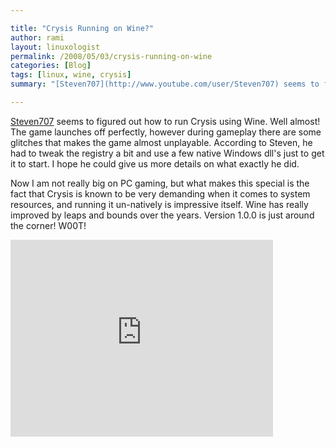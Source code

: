 ```yaml
---

title: "Crysis Running on Wine?"
author: rami
layout: linuxologist
permalink: /2008/05/03/crysis-running-on-wine
categories: [Blog]
tags: [linux, wine, crysis]
summary: "[Steven707](http://www.youtube.com/user/Steven707) seems to figured out how to run Crysis using Wine. Well almost! The game launches off perfectly, however during gameplay there are some glitches that makes the game almost unplayable. According to Steven, he had to tweak the registry a bit and use a few native Windows dll's just to get it to start. I hope he could give us more details on what exactly he did."

---
```


[Steven707](http://www.youtube.com/user/Steven707) seems to figured out how to run Crysis using Wine. Well almost! The game launches off perfectly, however during gameplay there are some glitches that makes the game almost unplayable. According to Steven, he had to tweak the registry a bit and use a few native Windows dll's just to get it to start. I hope he could give us more details on what exactly he did.

Now I am not really big on PC gaming, but what makes this special is the fact that Crysis is known to be very demanding when it comes to system resources, and running it un-natively is impressive itself. Wine has really improved by leaps and bounds over the years. Version 1.0.0 is just around the corner! W00T!

<iframe width="420" height="315" src="https://www.youtube-nocookie.com/embed/7BBzdL6neVs?rel=0&amp;controls=0&amp;showinfo=0" frameborder="0" allowfullscreen></iframe>

